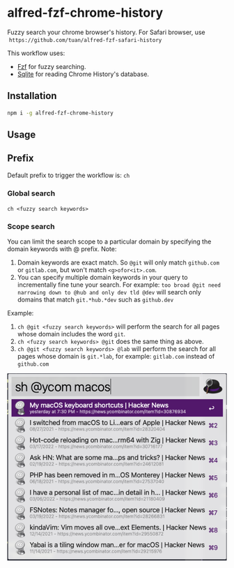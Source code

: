 # alfred-fzf-chrome-history

Fuzzy search your chrome browser's history.
For Safari browser, use  `https://github.com/tuan/alfred-fzf-safari-history`

This workflow uses:

- [Fzf](https://github.com/junegunn/fzf) for fuzzy searching.
- [Sqlite](https://www.npmjs.com/package/sqlite) for reading Chrome History's database.

## Installation

```sh
npm i -g alfred-fzf-chrome-history
```

## Usage

## Prefix

Default prefix to trigger the workflow is: `ch`

### Global search

`ch <fuzzy search keywords>`

### Scope search

You can limit the search scope to a particular domain by specifying the domain keywords with @ prefix. 
Note: 
1. Domain keywords are exact match. So `@git` will only match `github.com` or `gitlab.com`, but won't match `<g>ofor<it>.com`.
2. You can specify multiple domain keywords in your query to incrementally fine tune your search. For example: `too broad @git need narrowing down to @hub and only dev tld @dev` will search only domains that match `git.*hub.*dev` such as `github.dev`



Example:

1. `ch @git <fuzzy search keywords>` will perform the search for all pages whose domain includes the word `git`.
2. `ch <fuzzy search keywords> @git` does the same thing as above.
3. `ch @git <fuzzy search keywords> @lab` will perform the search for all pages whose domain is `git.*lab`, for example: `gitlab.com` instead of `github.com`

<img src='media/screenshot.png'/>
